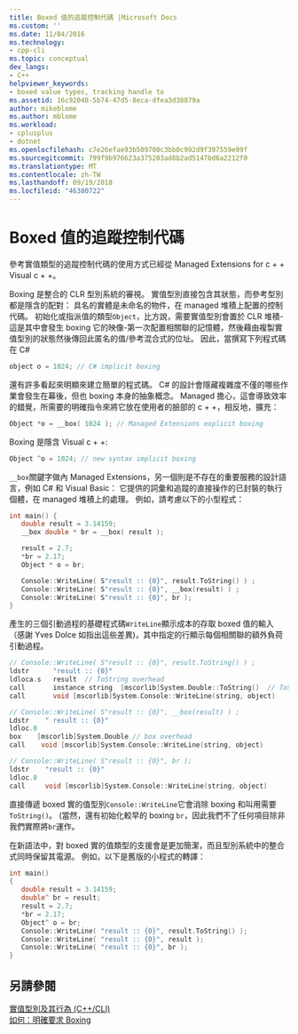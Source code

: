 ```yaml
---
title: Boxed 值的追蹤控制代碼 |Microsoft Docs
ms.custom: ''
ms.date: 11/04/2016
ms.technology:
- cpp-cli
ms.topic: conceptual
dev_langs:
- C++
helpviewer_keywords:
- boxed value types, tracking handle to
ms.assetid: 16c92048-5b74-47d5-8eca-dfea3d38879a
author: mikeblome
ms.author: mblome
ms.workload:
- cplusplus
- dotnet
ms.openlocfilehash: c7e26efae93b509700c3bb0c992d9f397559e99f
ms.sourcegitcommit: 799f9b976623a375203ad8b2ad5147bd6a2212f0
ms.translationtype: MT
ms.contentlocale: zh-TW
ms.lasthandoff: 09/19/2018
ms.locfileid: "46380722"
---
```

# <a name="a-tracking-handle-to-a-boxed-value"></a>Boxed 值的追蹤控制代碼

參考實值類型的追蹤控制代碼的使用方式已經從 Managed Extensions for c + + Visual c + +。

Boxing 是整合的 CLR 型別系統的審視。 實值型別直接包含其狀態，而參考型別都是隱含的配對： 具名的實體是未命名的物件，在 managed 堆積上配置的控制代碼。 初始化或指派值的類型`Object`，比方說，需要實值型別會置於 CLR 堆積-這是其中會發生 boxing 它的映像-第一次配置相關聯的記憶體，然後藉由複製實值型別的狀態然後傳回此匿名的值/參考混合式的位址。 因此，當撰寫下列程式碼在 C#

```cpp
object o = 1024; // C# implicit boxing
```

還有許多看起來明顯來建立簡單的程式碼。 C# 的設計會隱藏複雜度不僅的哪些作業會發生在幕後，但也 boxing 本身的抽象概念。 Managed 擔心，這會導致效率的錯覺，所需要的明確指令來將它放在使用者的臉部的 c + +，相反地，擴充：

```cpp
Object *o = __box( 1024 ); // Managed Extensions explicit boxing
```

Boxing 是隱含 Visual c + +:

```cpp
Object ^o = 1024; // new syntax implicit boxing
```

`__box`關鍵字做內 Managed Extensions，另一個則是不存在的重要服務的設計語言，例如 C# 和 Visual Basic： 它提供的詞彙和追蹤的直接操作的已封裝的執行個體，在 managed 堆積上的處理。 例如，請考慮以下的小型程式：

```cpp
int main() {
   double result = 3.14159;
   __box double * br = __box( result );

   result = 2.7;
   *br = 2.17;
   Object * o = br;

   Console::WriteLine( S"result :: {0}", result.ToString() ) ;
   Console::WriteLine( S"result :: {0}", __box(result) ) ;
   Console::WriteLine( S"result :: {0}", br );
}
```

產生的三個引動過程的基礎程式碼`WriteLine`顯示成本的存取 boxed 值的輸入 （感謝 Yves Dolce 如指出這些差異)，其中指定的行顯示每個相關聯的額外負荷引動過程。

```cpp
// Console::WriteLine( S"result :: {0}", result.ToString() ) ;
ldstr      "result :: {0}"
ldloca.s   result  // ToString overhead
call       instance string  [mscorlib]System.Double::ToString()  // ToString overhead
call       void [mscorlib]System.Console::WriteLine(string, object)

// Console::WriteLine( S"result :: {0}", __box(result) ) ;
Ldstr    " result :: {0}"
ldloc.0
box    [mscorlib]System.Double // box overhead
call    void [mscorlib]System.Console::WriteLine(string, object)

// Console::WriteLine( S"result :: {0}", br );
ldstr    "result :: {0}"
ldloc.0
call     void [mscorlib]System.Console::WriteLine(string, object)
```

直接傳遞 boxed 實的值型別`Console::WriteLine`它會消除 boxing 和叫用需要`ToString()`。 (當然，還有初始化較早的 boxing `br`，因此我們不了任何項目除非我們實際將`br`運作。

在新語法中，對 boxed 實的值類型的支援會是更加簡潔，而且型別系統中的整合式同時保留其電源。 例如，以下是舊版的小程式的轉譯：

```cpp
int main()
{
   double result = 3.14159;
   double^ br = result;
   result = 2.7;
   *br = 2.17;
   Object^ o = br;
   Console::WriteLine( "result :: {0}", result.ToString() );
   Console::WriteLine( "result :: {0}", result );
   Console::WriteLine( "result :: {0}", br );
}
```

## <a name="see-also"></a>另請參閱

[實值型別及其行為 (C++/CLI)](../dotnet/value-types-and-their-behaviors-cpp-cli.md)<br/>
[如何：明確要求 Boxing](../dotnet/how-to-explicitly-request-boxing.md)